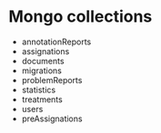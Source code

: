 # Mongo collections

- annotationReports
- assignations
- documents
- migrations
- problemReports
- statistics
- treatments
- users
- preAssignations
